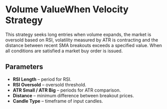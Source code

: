 # Volume ValueWhen Velocity Strategy

This strategy seeks long entries when volume expands, the market is oversold based on RSI, volatility measured by ATR is contracting and the distance between recent SMA breakouts exceeds a specified value. When all conditions are satisfied a market buy order is issued.

## Parameters
- **RSI Length** – period for RSI.
- **RSI Oversold** – oversold threshold.
- **ATR Small / ATR Big** – periods for ATR comparison.
- **Distance** – minimum difference between breakout prices.
- **Candle Type** – timeframe of input candles.
